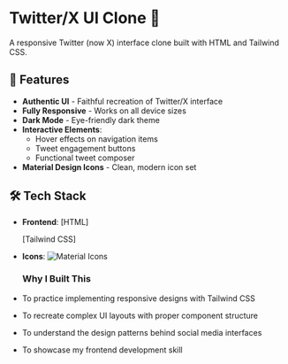 # Twitter/X UI Clone 🚀

A responsive Twitter (now X) interface clone built with HTML and Tailwind CSS.

## 🌟 Features

- **Authentic UI** - Faithful recreation of Twitter/X interface
- **Fully Responsive** - Works on all device sizes
- **Dark Mode** - Eye-friendly dark theme
- **Interactive Elements**:
  - Hover effects on navigation items
  - Tweet engagement buttons
  - Functional tweet composer
- **Material Design Icons** - Clean, modern icon set

## 🛠️ Tech Stack

- **Frontend**: 
  [HTML]
  
  [Tailwind CSS]
- **Icons**: 
  ![Material Icons](https://img.shields.io/badge/Material_Icons-4285F4?style=flat&logo=google&logoColor=white)

  ### Why I Built This
- To practice implementing responsive designs with Tailwind CSS
- To recreate complex UI layouts with proper component structure
- To understand the design patterns behind social media interfaces
- To showcase my frontend development skill

